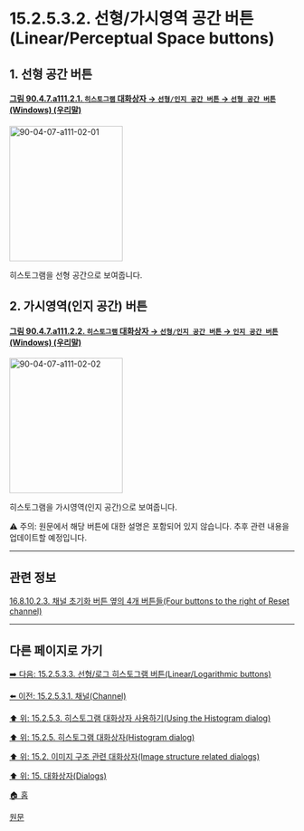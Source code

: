 # 15.2.5.3.2. 선형/가시영역 공간 버튼(Linear/Perceptual Space buttons)

<a id="15-02-05-03-02-s1"></a>

## 1. 선형 공간 버튼

<a id="90-04-07-a111-02-01"></a>

#### [그림 90.4.7.a111.2.1. `히스토그램` 대화상자 → `선형/인지 공간 버튼` → `선형 공간 버튼` (Windows) (우리말)](./90-04-0007-histogram.md#90-04-07-a111-02-01)
<img width="200" height="239" alt="90-04-07-a111-02-01" src="https://github.com/wonder13662/gimp/assets/15767104/4c141910-cf30-4520-b974-21bcdd54505d" />

히스토그램을 선형 공간으로 보여줍니다.

<a id="15-02-05-03-02-s2"></a>

## 2. 가시영역(인지 공간) 버튼

<a id="90-04-07-a111-02-02"></a>

#### [그림 90.4.7.a111.2.2. `히스토그램` 대화상자 → `선형/인지 공간 버튼` → `인지 공간 버튼` (Windows) (우리말)](./90-04-0007-histogram.md#90-04-07-a111-02-02)
<img width="200" height="239" alt="90-04-07-a111-02-02" src="https://github.com/wonder13662/gimp/assets/15767104/d0069c61-fddb-4f27-b5d2-b24f023869a6" />

히스토그램을 가시영역(인지 공간)으로 보여줍니다.

⚠️ 주의: 원문에서 해당 버튼에 대한 설명은 포함되어 있지 않습니다. 추후 관련 내용을 업데이트할 예정입니다.

<a comment="선형 공간, 가시영역(인지 공간)에 대한 역할의 설명이 필요하다"></a>

***

## 관련 정보

[16.8.10.2.3. 채널 초기화 버튼 옆의 4개 버튼들(Four buttons to the right of Reset channel)](./16-08-10-02-03-four_buttons_to_the_right_of_reset_channel.md)

***

## 다른 페이지로 가기

[➡️ 다음: 15.2.5.3.3. 선형/로그 히스토그램 버튼(Linear/Logarithmic buttons)](./15-02-05-03-03-linear_logarithmic_buttons.md)

[⬅️ 이전: 15.2.5.3.1. 채널(Channel)](./15-02-05-03-01-channel.md)

[⬆️ 위: 15.2.5.3. 히스토그램 대화상자 사용하기(Using the Histogram dialog)](./15-02-05-03-00-using_the_histogram_dialog.md)

[⬆️ 위: 15.2.5. 히스토그램 대화상자(Histogram dialog)](./15-02-05-00-histogram-dialog.md)

[⬆️ 위: 15.2. 이미지 구조 관련 대화상자(Image structure related dialogs)](./15-02-00-image-structure-related-dialogs.md)

[⬆️ 위: 15. 대화상자(Dialogs)](./15-00-dialogs.md)

[🏠 홈](./00-home.md)

[원문](https://docs.gimp.org/2.10/ko/gimp-histogram-dialog.html#idm18812)